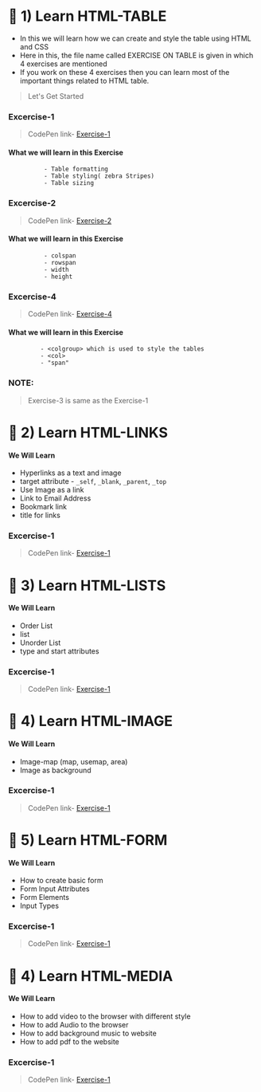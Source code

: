 

<h1> 📘 1) Learn HTML-TABLE</h1>

- In this we will learn how we can create and style the table using HTML and CSS
- Here in this, the file name called EXERCISE ON TABLE is given in which 4 exercises are mentioned
- If you work on these 4 exercises then you can learn most of the important things related to HTML table.

> Let's Get Started

### Excercise-1
> CodePen link- [Exercise-1](https://codepen.io/vinayak9669/pen/BaGLxqN)

  ####  What we will learn in this Exercise
              - Table formatting
              - Table styling( zebra Stripes)
              - Table sizing

### Excercise-2
> CodePen link- [Exercise-2](https://codepen.io/vinayak9669/pen/zYMKLGO)

   ####  What we will learn in this Exercise
              - colspan
              - rowspan
              - width
              - height

### Excercise-4
> CodePen link- [Exercise-4](https://codepen.io/vinayak9669/pen/mdQrjzL)

 ####  What we will learn in this Exercise
             - <colgroup> which is used to style the tables
             - <col>
             - "span"

### NOTE:
> Exercise-3 is same as the Exercise-1

<h1> 📘 2) Learn HTML-LINKS</h1>

   #### We Will Learn
  - Hyperlinks as a text and image
  - target attribute
                 - `_self`, `_blank`, `_parent`, `_top`
  - Use Image as a link
  - Link to Email Address
  - Bookmark link
  - title for links

### Excercise-1
> CodePen link- [Exercise-1](https://codepen.io/vinayak9669/pen/LYXbNNa)


<h1> 📘 3) Learn HTML-LISTS</h1>

 #### We Will Learn
- Order List
- list
- Unorder List
- type and start attributes
### Excercise-1
> CodePen link- [Exercise-1](https://codepen.io/vinayak9669/pen/xxQREOL)

  
 <h1> 📘 4) Learn HTML-IMAGE</h1>

 #### We Will Learn
- Image-map (map, usemap, area)
- Image as background

### Excercise-1
> CodePen link- [Exercise-1](https://codepen.io/vinayak9669/pen/abQBmRq)

<h1> 📘 5) Learn HTML-FORM</h1>

 #### We Will Learn
- How to create basic form
- Form Input Attributes
- Form Elements
- Input Types

### Excercise-1

  > CodePen link- [Exercise-1](https://codepen.io/vinayak9669/pen/PoxbBBR)

<h1> 📘 4) Learn HTML-MEDIA</h1>

 #### We Will Learn
- How to add video to the browser with different style
- How to add Audio to the browser
- How to add background music to website
- How to add pdf to the website

### Excercise-1
  > CodePen link- [Exercise-1](https://codepen.io/vinayak9669/pen/WNYXBYK)

 
